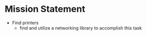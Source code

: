 # Mission Statement

- Find printers
    - find and utilize a networking library to accomplish this task
    